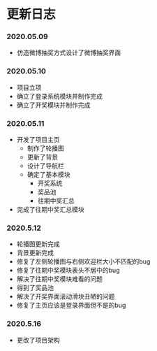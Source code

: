 # 更新日志
### 2020.05.09

- 仿造微博抽奖方式设计了微博抽奖界面

### 2020.05.10

- 项目立项
- 确立了登录系统模块并制作完成
- 确立了开奖模块并制作完成

### 2020.05.11

- 开发了项目主页
  - 制作了轮播图
  - 更新了背景
  - 设计了导航栏
  - 确定了基本模块
    - 开奖系统
    - 奖品池
    - 往期中奖汇总
- 完成了往期中奖汇总模块

### 2020.5.12

- 轮播图更新完成
- 背景更新完成
- 修复了左侧轮播图与右侧欢迎栏大小不匹配的bug
- 修复了往期中奖模块表头不居中的bug
- 解决了往期中奖模块难看的问题
- 得到了奖品池
- 解决了开奖界面滚动滑块丑陋的问题
- 修复了主页应该是登录界面但不是的bug

### 2020.5.16

- 更改了项目架构
